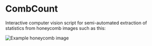 # CombCount
Interactive computer vision script for semi-automated extraction of statistics from honeycomb images such as this:

![Example honeycomb image](photos/1-A4-1.JPG)
